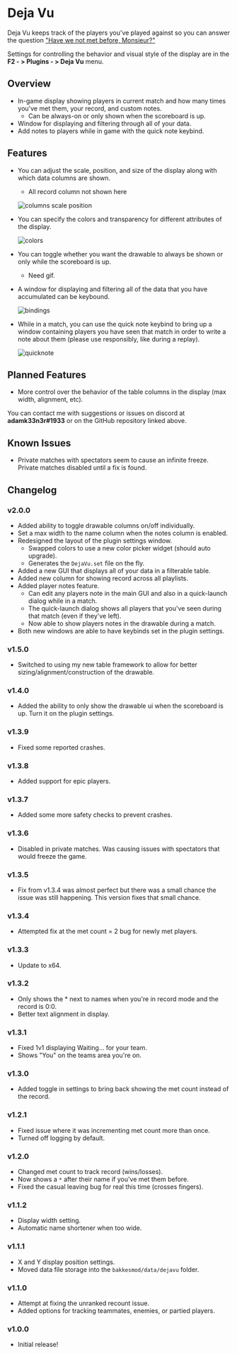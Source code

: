 # Deja Vu

Deja Vu keeps track of the players you've played against so you can answer the question ["Have we not met before, Monsieur?"](https://www.youtube.com/watch?v=Zv4ZiINQxA0)

Settings for controlling the behavior and visual style of the display are in the **F2 - > Plugins - > Deja Vu** menu.

## Overview
- In-game display showing players in current match and how many times you've met them, your record, and custom notes.
  - Can be always-on or only shown when the scoreboard is up.
- Window for displaying and filtering through all of your data.
- Add notes to players while in game with the quick note keybind.

## Features
- You can adjust the scale, position, and size of the display along with which data columns are shown.
  - All record column not shown here

  ![columns scale position](https://media.giphy.com/media/QaMYIdgKLL67jm77qX/giphy.gif)

- You can specify the colors and transparency for different attributes of the display.

  ![colors](https://media.giphy.com/media/tVqcoaSXU1Ujn9cs56/giphy.gif)

- You can toggle whether you want the drawable to always be shown or only while the scoreboard is up.
  - Need gif.
- A window for displaying and filtering all of the data that you have accumulated can be keybound.

  ![bindings](https://media.giphy.com/media/rE6235sXD44OQ6ApDp/giphy.gif)

- While in a match, you can use the quick note keybind to bring up a window containing players you have seen that match in order to write a note about them (please use responsibly, like during a replay).

  ![quicknote](https://media.giphy.com/media/L4eCxmbJMhKIg9K8Vb/giphy.gif)


## Planned Features
- More control over the behavior of the table columns in the display (max width, alignment, etc).

You can contact me with suggestions or issues on discord at **adamk33n3r#1933** or on the GitHub repository linked above.

## Known Issues
- Private matches with spectators seem to cause an infinite freeze. Private matches disabled until a fix is found.

## Changelog

### v2.0.0
- Added ability to toggle drawable columns on/off individually.
- Set a max width to the name column when the notes column is enabled.
- Redesigned the layout of the plugin settings window.
  - Swapped colors to use a new color picker widget (should auto upgrade).
  - Generates the `DejaVu.set` file on the fly.
- Added a new GUI that displays all of your data in a filterable table.
- Added new column for showing record across all playlists.
- Added player notes feature.
  - Can edit any players note in the main GUI and also in a quick-launch dialog while in a match.
  - The quick-launch dialog shows all players that you've seen during that match (even if they've left).
  - Now able to show players notes in the drawable during a match.
- Both new windows are able to have keybinds set in the plugin settings.

### v1.5.0
- Switched to using my new table framework to allow for better sizing/alignment/construction of the drawable.

### v1.4.0
- Added the ability to only show the drawable ui when the scoreboard is up. Turn it on the plugin settings.

### v1.3.9
- Fixed some reported crashes.

### v1.3.8
- Added support for epic players.

### v1.3.7
- Added some more safety checks to prevent crashes.

### v1.3.6
- Disabled in private matches. Was causing issues with spectators that would freeze the game.

### v1.3.5
- Fix from v1.3.4 was almost perfect but there was a small chance the issue was still happening. This version fixes that small chance.

### v1.3.4
- Attempted fix at the met count = 2 bug for newly met players.

### v1.3.3
- Update to x64.

### v1.3.2
- Only shows the * next to names when you're in record mode and the record is 0:0.
- Better text alignment in display.

### v1.3.1
- Fixed 1v1 displaying Waiting... for your team.
- Shows "You" on the teams area you're on.

### v1.3.0
- Added toggle in settings to bring back showing the met count instead of the record.

### v1.2.1
- Fixed issue where it was incrementing met count more than once.
- Turned off logging by default.

### v1.2.0
- Changed met count to track record (wins/losses).
- Now shows a `*` after their name if you've met them before.
- Fixed the casual leaving bug for real this time (crosses fingers).

### v1.1.2
- Display width setting.
- Automatic name shortener when too wide.

### v1.1.1
- X and Y display position settings.
- Moved data file storage into the `bakkesmod/data/dejavu` folder.

### v1.1.0
- Attempt at fixing the unranked recount issue.
- Added options for tracking teammates, enemies, or partied players.

### v1.0.0
- Initial release!